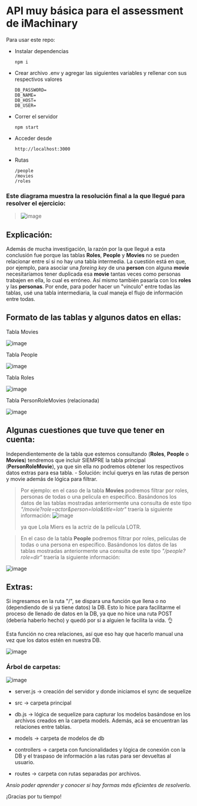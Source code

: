 # API muy básica para el assessment de iMachinary

Para usar este repo:

-   Instalar dependencias
    ```
    npm i
    ```
-   Crear archivo .env y agregar las siguientes variables y rellenar con sus respectivos valores

    ```
    DB_PASSWORD=
    DB_NAME=
    DB_HOST=
    DB_USER=
    ```

-   Correr el servidor

    ```
    npm start
    ```

-   Acceder desde
    ```
    http://localhost:3000
    ```
-   Rutas
    ```
    /people
    /movies
    /roles
    ```

### Este diagrama muestra la resolución final a la que llegué para resolver el ejercicio:

> ![image](https://user-images.githubusercontent.com/98489048/198365568-0fb1c9cd-e21c-4df5-b74e-43525ad0e8ac.png)

## Explicación:

Además de mucha investigación, la razón por la que llegué a esta conclusión fue porque las tablas **Roles**, **People** y **Movies** no se pueden relacionar entre sí si no hay una tabla intermedia. La cuestión está en que, por ejemplo, para asociar una _foreing key_ de una **person** con alguna **movie** necesitaríamos tener duplicada esa **movie** tantas veces como personas trabajen en ella, lo cual es erróneo.
Así mismo también pasaría con los **roles** y las **personas**.
Por ende, para poder hacer un "vínculo" entre todas las tablas, usé una tabla intermediaria, la cual maneja el flujo de información entre todas.

## Formato de las tablas y algunos datos en ellas:

Tabla Movies

![image](https://user-images.githubusercontent.com/98489048/198367344-60e1ed05-7885-4bb4-a96d-36f43cb7dc2c.png)

Tabla People

![image](https://user-images.githubusercontent.com/98489048/198367456-38cb6fb2-54f9-4543-8da2-6d7e16b846cf.png)

Tabla Roles

![image](https://user-images.githubusercontent.com/98489048/198367520-ba3c7290-376e-4e62-872a-67e9e364c10f.png)

Tabla PersonRoleMovies (relacionada)

![image](https://user-images.githubusercontent.com/98489048/198367732-e8f0cfa8-699e-4eaa-8f21-02f110c294e7.png)

## Algunas cuestiones que tuve que tener en cuenta:

Independientemente de la tabla que estemos consultando (**Roles**, **People** o **Movies**) tendremos que incluir SIEMPRE la tabla principal (**PersonRoleMovie**), ya que sin ella no podremos obtener los respectivos datos extras para esa tabla. - Solución: incluí querys en las rutas de person y movie además de lógica para filtrar.

> Por ejemplo: en el caso de la tabla **Movies** podremos filtrar por roles, personas de todas o una pelicula en específico. Basándonos los datos de las tablas mostradas anteriormente una consulta de este tipo
> _"/movie?role=actor&person=lola&title=lotr"_ traería la siguiente información:
> ![image](https://user-images.githubusercontent.com/98489048/198372903-52cda836-d076-4219-91de-89663e327c64.png)
>
> ya que Lola Miers es la actriz de la película LOTR.

> En el caso de la tabla **People** podremos filtrar por roles, peliculas de todas o una persona en específico. Basándonos los datos de las tablas mostradas anteriormente una consulta de este tipo
> _"/people?role=dir"_ traería la siguiente información:

![image](https://user-images.githubusercontent.com/98489048/198377741-a616e6bd-7cad-4e2b-8287-01f86a0b7980.png)

## Extras:

Si ingresamos en la ruta "/", se dispara una función que llena o no (dependiendo de si ya tiene datos) la DB. Esto lo hice para facilitarme el proceso de llenado de datos en la DB, ya que no hice una ruta POST (debería haberlo hecho) y quedó por si a alguien le facilita la vida. 👌

Esta función no crea relaciones, así que eso hay que hacerlo manual una vez que los datos estén en nuestra DB.

![image](https://user-images.githubusercontent.com/98489048/198374221-65450f9b-cbc7-4890-99e7-1654c94b115e.png)

### Árbol de carpetas:
![image](https://user-images.githubusercontent.com/98489048/198378863-ddb165d6-41ec-4daa-a863-619dcfdd6df0.png)


-   server.js → creación del servidor y donde iniciamos el sync de sequelize

-   src → carpeta principal

-   db.js → lógica de sequelize para capturar los modelos basándose en los archivos creados en la carpeta models. Además, acá se encuentran las relaciones entre tablas.
-   models → carpeta de modelos de db
-   controllers → carpeta con funcionalidades y lógica de conexión con la DB y el traspaso de información a las rutas para ser devueltas al usuario.
-   routes → carpeta con rutas separadas por archivos.




_Ansío poder aprender y conocer si hay formas más eficientes de resolverlo._

¡Gracias por tu tiempo!
